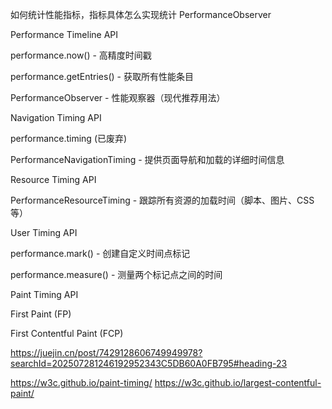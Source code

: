 如何统计性能指标，指标具体怎么实现统计
PerformanceObserver

Performance Timeline API

performance.now() - 高精度时间戳

performance.getEntries() - 获取所有性能条目

PerformanceObserver - 性能观察器（现代推荐用法）

Navigation Timing API

performance.timing (已废弃)

PerformanceNavigationTiming - 提供页面导航和加载的详细时间信息

Resource Timing API

PerformanceResourceTiming - 跟踪所有资源的加载时间（脚本、图片、CSS等）

User Timing API

performance.mark() - 创建自定义时间点标记

performance.measure() - 测量两个标记点之间的时间

Paint Timing API

First Paint (FP)

First Contentful Paint (FCP)


https://juejin.cn/post/7429128606749949978?searchId=202507281246192952343C5DB60A0FB795#heading-23

https://w3c.github.io/paint-timing/
https://w3c.github.io/largest-contentful-paint/